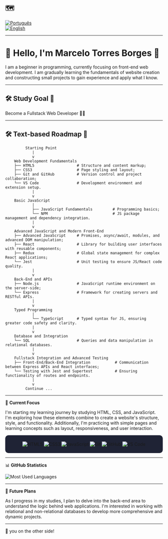 ## 🗺
[![Português](https://img.shields.io/badge/-Português-green)](README.md)  
[![English](https://img.shields.io/badge/-English-blue)](README_en.md)

---

# 👋 Hello, I'm Marcelo Torres Borges 🌌

I am a beginner in programming, currently focusing on front-end web development. 
I am gradually learning the fundamentals of website creation and constructing small projects to gain experience and apply what I know.

---
## 🛠️ **Study Goal** 🎯

Become a Fullstack Web Developer 👨‍💻

---
## 🛠️ Text-based Roadmap 🧱 

             Starting Point
                |
                v
        Web Development Fundamentals
        ├── HTML5                   # Structure and content markup;
        ├── CSS3                    # Page styling and layout;
        ├── Git and GitHub          # Version control and project collaboration;
        └── VS Code                 # Development environment and extension setup.
                |
                v
        Basic JavaScript
                |
                ├── JavaScript Fundamentals         # Programming basics;
                └── NPM                             # JS package management and dependency integration.
                |
                v
        Advanced JavaScript and Modern Front-End
        ├── Advanced JavaScript     # Promises, async/await, modules, and advanced DOM manipulation;
        ├── React                   # Library for building user interfaces with reusable components;
        ├── Redux                   # Global state management for complex React applications;
        └── Jest                    # Unit testing to ensure JS/React code quality.
                |
                v
        Back-End and APIs
        ├── Node.js                 # JavaScript runtime environment on the server-side;
        └── Express                 # Framework for creating servers and RESTful APIs.
                |
                v
        Typed Programming
                |
                └── TypeScript      # Typed syntax for JS, ensuring greater code safety and clarity.
                |
                v
        Database and Integration
        └── SQL                     # Queries and data manipulation in relational databases.
                |
                v
        Fullstack Integration and Advanced Testing
        ├── Front-End/Back-End Integration           # Communication between Express APIs and React interfaces;
        └── Testing with Jest and Supertest          # Ensuring functionality of routes and endpoints.
                |
                v
             Continue ...
   
---

🌱 **Current Focus** 

I'm starting my learning journey by studying HTML, CSS, and JavaScript. I'm exploring how these elements combine to create a website's structure, style, and functionality. 
Additionally, I'm practicing with simple pages and learning concepts such as layout, responsiveness, and user interaction.

<div align="center" style="background-color:#1f2335; padding:20px; border-radius:10px;">
  <img src="https://img.shields.io/badge/-HTML5-ff9e64?style=for-the-badge&logo=html5&logoColor=ffffff" alt="HTML5" />
  <img src="https://img.shields.io/badge/-CSS3-7aa2f7?style=for-the-badge&logo=css3&logoColor=ffffff" alt="CSS3" />
  <img src="https://img.shields.io/badge/-JavaScript-F7DF1E?style=for-the-badge&logo=javascript&logoColor=ffffff" alt="JavaScript" />
  <img src="https://img.shields.io/badge/-Git-F05033?style=for-the-badge&logo=git&logoColor=ffffff" alt="Git" />
  <img src="https://img.shields.io/badge/-GitHub-565f89?style=for-the-badge&logo=github&logoColor=ffffff" alt="GitHub" />
  <img src="https://img.shields.io/badge/-VS_Code-7aa2f7?style=for-the-badge&logo=visual-studio-code&logoColor=ffffff" alt="VS Code" />
</div>

---

 📊 **GitHub Statistics**

![Most Used Languages](https://github-readme-stats.vercel.app/api/top-langs/?username=MarceloTB-FeWd&layout=compact&theme=tokyonight&custom_title=Technologies)

---

🎯 **Future Plans**  

As I progress in my studies, I plan to delve into the back-end area to understand the logic behind web applications. 
I'm interested in working with relational and non-relational databases to develop more comprehensive and dynamic projects.

---

👀 you on the other side!
